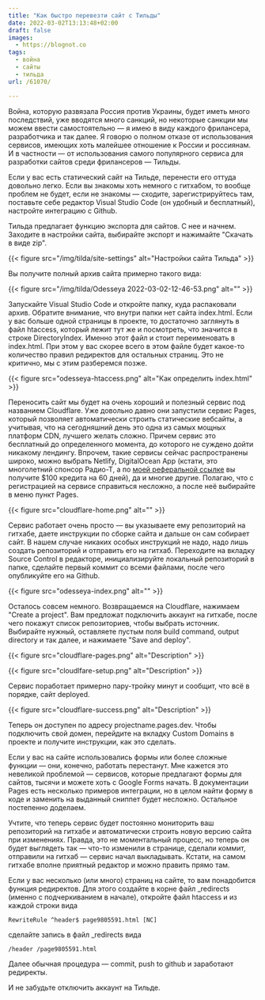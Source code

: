 ```yaml
---
title: "Как быстро перевезти сайт с Тильды"
date: 2022-03-02T13:13:48+02:00
draft: false
images:
  - https://blognot.co
tags:
  - война
  - сайты
  - тильда
url: /61070/

---
```

Война, которую развязала Россия против Украины, будет иметь много последствий, уже вводятся много санкций, но некоторые санкции мы можем ввести самостоятельно — я имею в виду каждого фрилансера, разработчика и так далее. Я говорю о полном отказе от использования сервисов, имеющих хоть малейшее отношение к России и россиянам. И в частности — от использования самого популярного сервиса для разработки сайтов среди фрилансеров — Тильды.

Если у вас есть статический сайт на Тильде, перенести его оттуда довольно легко. Если вы знакомы хоть немного с гитхабом, то вообще проблем не будет, если не знакомы — сходите, зарегистрируйтесь там, поставьте себе редактор Visual Studio Code (он удобный и бесплатный), настройте интеграцию с Github.

Тильда предлагает функцию экспорта для сайтов. С нее и начнем. Заходите в настройки сайта, выбирайте экспорт и нажимайте "Скачать в виде zip".

{{< figure src="/img/tilda/site-settings" alt="Настройки сайта Тильда" >}}

Вы получите полный архив сайта примерно такого вида:

{{< figure src="/img/tilda/Odesseya 2022-03-02-12-46-53.png" alt="" >}}

Запускайте Visual Studio Code и откройте папку, куда распаковали архив.
Обратите внимание, что внутри папки нет сайта index.html. Если у вас больше одной страницы в проекте, то достаточно заглянуть в файл htaccess, который лежит тут же и посмотреть, что значится в строке DirectoryIndex. Именно этот файл и стоит переименовать в index.html. При этом у вас скорее всего в этом файле будет какое-то количество правил редиректов для остальных страниц. Это не критично, мы с этим разберемся позже.

{{< figure src="odesseya-htaccess.png" alt="Как определить index.html" >}}

Переносить сайт мы будет на очень хороший и полезный сервис под названием Cloudflare. Уже довольно давно они запустили сервис Pages, который позволяет автоматически строить статические вебсайты, а учитывая, что на сегодняшний день это одна из самых мощных платформ CDN, лучшего желать сложно. Причем сервис это бесплатный до определенного момента, до которого не суждено дойти никакому лендингу. Впрочем, такие сервисы сейчас распространены широко, можно выбрать Netlify, DigitalOcean App (кстати, это многолетний спонсор Радио-Т, а по [моей реферальной ссылке](https://m.do.co/c/ddcba4af6a4a) вы получите $100 кредита на 60 дней), да и многие другие.
Полагаю, что с регистрацией на сервисе справиться несложно, а после неё выбирайте в меню пункт Pages.

{{< figure src="cloudflare-home.png" alt="" >}}

Сервис работает очень просто — вы указываете ему репозиторий на гитхабе, даете инструкции по сборке сайта и дальше он сам собирает сайт. В нашем случае никаких особых инструкций не надо, надо лишь создать репозиторий и отправить его на гитхаб. Переходите на вкладку Source Control в редакторе, инициализируйте локальный репозиторий в папке, сделайте первый коммит со всеми файлами, после чего опубликуйте его на Github.

{{< figure src="odesseya-index.png" alt="" >}}

Осталось совсем немного. Возвращаемся на Cloudflare, нажимаем "Create a project". Вам предложат подключить аккаунт на гитхабе, после чего покажут список репозиториев, чтобы выбрать источник. Выбирайте нужный, оставляете пустым поля build command, output directory и так далее, и нажимаете "Save and deploy".

{{< figure src="cloudflare-pages.png" alt="Description" >}}

{{< figure src="cloudlfare-setup.png" alt="Description" >}}

Сервис поработает примерно пару-тройку минут и сообщит, что всё в порядке, сайт deployed.

{{< figure src="cloudflare-success.png" alt="Description" >}}

Теперь он доступен по адресу projectname.pages.dev. Чтобы подключить свой домен, перейдите на вкладку Custom Domains в проекте и получите инструкции, как это сделать.

Если у вас на сайте использовались формы или более сложные функции — они, конечно, работать перестанут. Мне кажется это невеликой проблемой — сервисов, которые предлагают формы для сайтов, тысячи и можете хоть с Google Forms начать. В документации Pages есть несколько примеров интеграции, но в целом найти форму в коде и заменить на выданный сниппет будет несложно. Остальное постепенно доделаем. 

Учтите, что теперь сервис будет постоянно мониторить ваш репозиторий на гитхабе и автоматически строить новую версию сайта при изменениях. Правда, это не моментальный процесс, но теперь он будет выглядеть так — что-то изменили в странице, сделали коммит, отправили на гитхаб — сервис начал выкладывать. Кстати, на самом гитхабе вполне приятный редактор и можно править прямо там.

Если у вас несколько (или много) страниц на сайте, то вам понадобится функция редиректов. Для этого создайте в корне файл _redirects (именно с подчеркиванием в начале), откройте файл htaccess и из каждой строки вида

`RewriteRule ^header$ page9805591.html [NC]`

сделайте запись в файл _redirects вида

`/header /page9805591.html`

Далее обычная процедура — commit, push to github и заработают редиректы. 

И не забудьте отключить аккаунт на Тильде. 